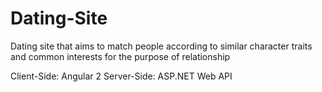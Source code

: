 # Dating-Site
Dating site that aims to match people according to similar character traits 
and common interests for the purpose of relationship

Client-Side: Angular 2
Server-Side: ASP.NET Web API
